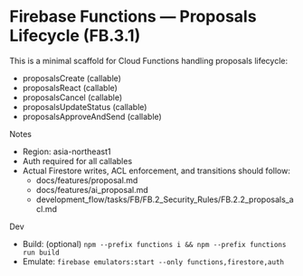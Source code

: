 # Firebase Functions — Proposals Lifecycle (FB.3.1)

This is a minimal scaffold for Cloud Functions handling proposals lifecycle:
- proposalsCreate (callable)
- proposalsReact (callable)
- proposalsCancel (callable)
- proposalsUpdateStatus (callable)
- proposalsApproveAndSend (callable)

Notes
- Region: asia-northeast1
- Auth required for all callables
- Actual Firestore writes, ACL enforcement, and transitions should follow:
  - docs/features/proposal.md
  - docs/features/ai_proposal.md
  - development_flow/tasks/FB/FB.2_Security_Rules/FB.2.2_proposals_acl.md

Dev
- Build: (optional) `npm --prefix functions i && npm --prefix functions run build`
- Emulate: `firebase emulators:start --only functions,firestore,auth`
